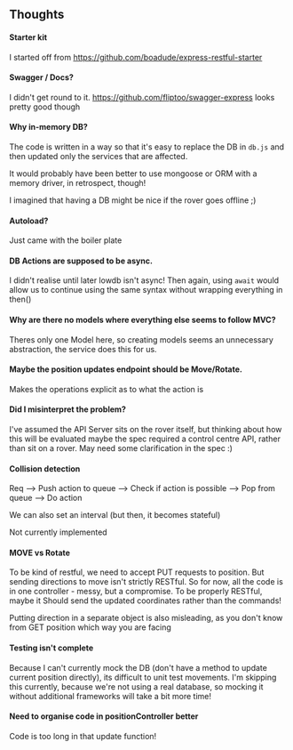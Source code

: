 ## Thoughts

#### Starter kit
I started off from https://github.com/boadude/express-restful-starter


#### Swagger / Docs?
I didn't get round to it. 
https://github.com/fliptoo/swagger-express looks pretty good though


#### Why in-memory DB?
The code is written in a way so that it's easy to replace the DB in `db.js`
and then updated only the services that are affected.

It would probably have been better to use mongoose or ORM with a memory driver, in retrospect, though!

I imagined that having a DB might be nice if the rover goes offline ;)

#### Autoload?
Just came with the boiler plate

#### DB Actions are supposed to be async.
I didn't realise until later lowdb isn't async! Then again, using `await` would allow us
to continue using the same syntax without wrapping everything in then()

#### Why are there no models where everything else seems to follow MVC?
Theres only one Model here, so creating models seems an unnecessary abstraction, the service
does this for us.

#### Maybe the position updates endpoint should be Move/Rotate.
Makes the operations explicit as to what the action is

#### Did I misinterpret the problem?
I've assumed the API Server sits on the rover itself, but thinking about how this will be evaluated
maybe the spec required a control centre API, rather than sit on a rover. May need some clarification in the spec :)

#### Collision detection
Req --> Push action to queue --> Check if action is possible --> Pop from queue --> Do action

We can also set an interval (but then, it becomes stateful)

Not currently implemented

#### MOVE vs Rotate
To be kind of restful, we need to accept PUT requests to position. But sending directions to move isn't strictly
RESTful. So for now, all the code is in one controller - messy, but a compromise. To be properly RESTful, maybe it Should
send the updated coordinates rather than the commands!

Putting direction in a separate object is also misleading, as you don't know from GET position which way you are facing

#### Testing isn't complete
Because I can't currently mock the DB (don't have a method to update current position directly), its difficult to unit
test movements. I'm skipping this currently, because we're not using a real database, so mocking it without additional
frameworks will take a bit more time!

#### Need to organise code in positionController better
Code is too long in that update function!
